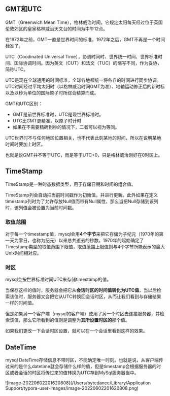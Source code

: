 ## GMT和UTC

GMT（Greenwich Mean Time），格林威治时间，它规定太阳每天经过位于英国伦敦郊区的皇家格林威治天文台的时间为中午12点。

在1972年之前，GMT一直是世界时间的标准，1972年之后，GMT不再是一个时间标准了。

UTC（Coodinated Universal Time），协调时间时、世界统一时间、世界标准时间、国际协调时间。因为英文（CUT）和法文（TUC）的缩写不同，作为妥协，简称UTC。

UTC是现在全球通用的时间标准，全球各地都统一将各自的时间进行同步协调。UTC时间经过平均太阳时（以格林威治时间GMT为准）、地轴运动修正后的新时标以及以秒为单位的国际原子时所综合精算而成。

GMT和UTC区别：

* GMT是前世界标准时，UTC是现世界标准时。
* UTC比GMT更精准，以原子时计时
* 如果在不需要精确到秒的情况下，二者可以视为等同。

UTC世界时不与任何地区位置相关，也不代表此刻某地的时间，所以在说明某地时间时要加上时区。

也就是说GMT并不等于UTC，而是等于UTC+0，只是格林威治刚好在0时区上。

## TimeStamp

TimeStamp是一种时态数据类型，用于存储日期和时间的组合值。

TimeStamp列会自动把当前时间戳作为初始值，并进行更新。此外如果在定义timestamp列时为了允许存放Null值而带有Null属性，那么当把Null存储到该列时，该列值会被设置为当前时间戳。

### 取值范围

对于每一个timestamp值，mysql会用**4个字节**来把它存储为子纪元（1970年的第一天为零日，也称为纪元）以来总共逝去的秒数。1970年的起始确定了Timestamp类型的取值范围下限值，取值范围上限值则与4个字节所能表示的最大Unix时间相对应。

### 时区

mysql会按世界标准时间UTC来存储timestamp的值。

当保存这样的值时，服务器会把它从**会话时区的时间值转化为UTC值**，当以后检索该值时，服务器又会把它从UTC转换回会话时区，从而让我们看到与存储结果一样的时间值。

但是如果另一个客户端（mysql的客户端）使用了另一个时区去连接服务器，并检索该值，那么它所看到的值则是调整为**其所设置时区的**那个值。

如果我们更改一下会话时区设置，就可以在一个会话里看到这样的效果。

## DateTime

mysql DateTime存储信息不带时区，不能确定唯一时刻。也就是说，从客户端传过来的是什么datetime就会存储什么样的值，但是timestamp会根据服务器的时区或者会话的时区将传过来的值转换为UTC存到MySql服务器当中。

![image-20220602201620808](/Users/bytedance/Library/Application Support/typora-user-images/image-20220602201620808.png)

